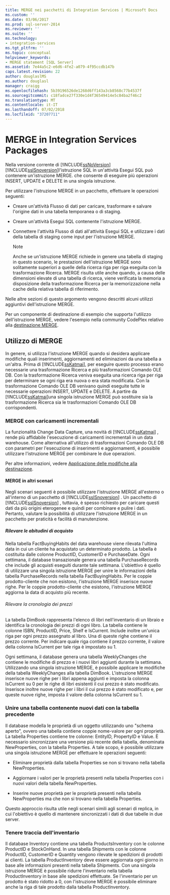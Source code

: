 ```yaml
---
title: MERGE nei pacchetti di Integration Services | Microsoft Docs
ms.custom: ''
ms.date: 03/06/2017
ms.prod: sql-server-2014
ms.reviewer: ''
ms.suite: ''
ms.technology:
- integration-services
ms.tgt_pltfrm: ''
ms.topic: conceptual
helpviewer_keywords:
- MERGE statement [SQL Server]
ms.assetid: 7e44a5c2-e6d6-4fe2-a079-4f95ccdb147b
caps.latest.revision: 22
author: douglaslMS
ms.author: douglasl
manager: craigg
ms.openlocfilehash: 5b39196526de1268d6ff143a3cb8568c77b4537f
ms.sourcegitcommit: c18fadce27f330e1d4f36549414e5c84ba2f46c2
ms.translationtype: MT
ms.contentlocale: it-IT
ms.lasthandoff: 07/02/2018
ms.locfileid: "37207711"
---
```

# <a name="merge-in-integration-services-packages"></a>MERGE in Integration Services Packages
  Nella versione corrente di [!INCLUDE[ssNoVersion](../../includes/ssnoversion-md.md)][!INCLUDE[ssISnoversion](../../includes/ssisnoversion-md.md)]l'istruzione SQL in un'attività Esegui SQL può contenere un'istruzione MERGE. che consente di eseguire più operazioni INSERT, UPDATE e DELETE in una singola istruzione.  
  
 Per utilizzare l'istruzione MERGE in un pacchetto, effettuare le operazioni seguenti:  
  
-   Creare un'attività Flusso di dati per caricare, trasformare e salvare l'origine dati in una tabella temporanea o di staging.  
  
-   Creare un'attività Esegui SQL contenente l'istruzione MERGE.  
  
-   Connettere l'attività Flusso di dati all'attività Esegui SQL e utilizzare i dati della tabella di staging come input per l'istruzione MERGE.  
  
    > [!NOTE]  
    >  Anche se un'istruzione MERGE richiede in genere una tabella di staging in questo scenario, le prestazioni dell'istruzione MERGE sono solitamente superiori a quelle della ricerca riga per riga eseguita con la trasformazione Ricerca. MERGE risulta utile anche quando, a causa delle dimensioni elevate di una tabella di ricerca, viene verificata la memoria a disposizione della trasformazione Ricerca per la memorizzazione nella cache della relativa tabella di riferimento.  
  
 Nelle altre sezioni di questo argomento vengono descritti alcuni utilizzi aggiuntivi dell'istruzione MERGE.  
  
 Per un componente di destinazione di esempio che supporta l'utilizzo dell'istruzione MERGE, vedere l'esempio nella community CodePlex relativo alla [destinazione MERGE](http://go.microsoft.com/fwlink/?LinkId=141215).  
  
## <a name="using-merge"></a>Utilizzo di MERGE  
 In genere, si utilizza l'istruzione MERGE quando si desidera applicare modifiche quali inserimenti, aggiornamenti ed eliminazioni da una tabella a un'altra. Prima di [!INCLUDE[ssKatmai](../../includes/sskatmai-md.md)], per eseguire questo processo erano necessarie una trasformazione Ricerca e più trasformazioni Comando OLE DB. Con la trasformazione Ricerca veniva eseguita una ricerca riga per riga per determinare se ogni riga era nuova o era stata modificata. Con la trasformazione Comando OLE DB venivano quindi eseguite tutte le necessarie operazioni INSERT, UPDATE e DELETE. A partire da [!INCLUDE[ssKatmai](../../includes/sskatmai-md.md)]una singola istruzione MERGE può sostituire sia la trasformazione Ricerca sia le trasformazioni Comando OLE DB corrispondenti.  
  
### <a name="merge-with-incremental-loads"></a>MERGE con caricamenti incrementali  
 La funzionalità Change Data Capture, una novità di [!INCLUDE[ssKatmai](../../includes/sskatmai-md.md)] , rende più affidabile l'esecuzione di caricamenti incrementali in un data warehouse. Come alternativa all'utilizzo di trasformazioni Comando OLE DB con parametri per l'esecuzione di inserimenti e aggiornamenti, è possibile utilizzare l'istruzione MERGE per combinare le due operazioni.  
  
 Per altre informazioni, vedere [Applicazione delle modifiche alla destinazione](../change-data-capture/apply-the-changes-to-the-destination.md).  
  
#### <a name="merge-in-other-scenarios"></a>MERGE in altri scenari  
 Negli scenari seguenti è possibile utilizzare l'istruzione MERGE all'esterno o all'interno di un pacchetto di [!INCLUDE[ssISnoversion](../../includes/ssisnoversion-md.md)] . Un pacchetto di [!INCLUDE[ssISnoversion](../../includes/ssisnoversion-md.md)] , tuttavia, è spesso richiesto per caricare questi dati da più origini eterogenee e quindi per combinare e pulire i dati. Pertanto, valutare la possibilità di utilizzare l'istruzione MERGE in un pacchetto per praticità e facilità di manutenzione.  
  
##### <a name="track-buying-habits"></a>Rilevare le abitudini di acquisto  
 Nella tabella FactBuyingHabits del data warehouse viene rilevata l'ultima data in cui un cliente ha acquistato un determinato prodotto. La tabella è costituita dalle colonne ProductID, CustomerID e PurchaseDate. Ogni settimana, il database transazionale genera una tabella PurchaseRecords che include gli acquisti eseguiti durante tale settimana. L'obiettivo è quello di utilizzare una singola istruzione MERGE per unire le informazioni della tabella PurchaseRecords nella tabella FactBuyingHabits. Per le coppie prodotto-cliente che non esistono, l'istruzione MERGE inserisce nuove righe. Per le coppie prodotto-cliente che esistono, l'istruzione MERGE aggiorna la data di acquisto più recente.  
  
###### <a name="track-price-history"></a>Rilevare la cronologia dei prezzi  
 La tabella DimBook rappresenta l'elenco di libri nell'inventario di un libraio e identifica la cronologia dei prezzi di ogni libro. La tabella contiene le colonne ISBN, ProductID, Price, Shelf e IsCurrent. Include inoltre un'unica riga per ogni prezzo assegnato al libro. Una di queste righe contiene il prezzo corrente. Per indicare quale riga contiene il prezzo corrente, il valore della colonna IsCurrent per tale riga è impostato su 1.  
  
 Ogni settimana, il database genera una tabella WeeklyChanges che contiene le modifiche di prezzo e i nuovi libri aggiunti durante la settimana. Utilizzando una singola istruzione MERGE, è possibile applicare le modifiche della tabella WeeklyChanges alla tabella DimBook. L'istruzione MERGE inserisce nuove righe per i libri appena aggiunti e imposta la colonna IsCurrent su 0 per le righe di libri esistenti il cui prezzo è stato modificato. Inserisce inoltre nuove righe per i libri il cui prezzo è stato modificato e, per queste nuove righe, imposta il valore della colonna IsCurrent su 1.  
  
### <a name="merge-a-table-with-new-data-against-the-old-table"></a>Unire una tabella contenente nuovi dati con la tabella precedente  
 Il database modella le proprietà di un oggetto utilizzando uno "schema aperto", ovvero una tabella contiene coppie nome-valore per ogni proprietà. La tabella Properties contiene tre colonne: EntityID, PropertyID e Value. È necessario sincronizzare una versione più recente della tabella, denominata NewProperties, con la tabella Properties. A tale scopo, è possibile utilizzare una singola istruzione MERGE per effettuare le operazioni seguenti:  
  
-   Eliminare proprietà dalla tabella Properties se non si trovano nella tabella NewProperties.  
  
-   Aggiornare i valori per le proprietà presenti nella tabella Properties con i nuovi valori della tabella NewProperties.  
  
-   Inserire nuove proprietà per le proprietà presenti nella tabella NewProperties ma che non si trovano nella tabella Properties.  
  
 Questo approccio risulta utile negli scenari simili agli scenari di replica, in cui l'obiettivo è quello di mantenere sincronizzati i dati di due tabelle in due server.  
  
### <a name="track-inventory"></a>Tenere traccia dell'inventario  
 Il database Inventory contiene una tabella ProductsInventory con le colonne ProductID e StockOnHand. In una tabella Shipments con le colonne ProductID, CustomerID e Quantity vengono rilevate le spedizioni di prodotti ai clienti. La tabella ProductInventory deve essere aggiornata ogni giorno in base alle informazioni presenti nella tabella Shipments. Con una singola istruzione MERGE è possibile ridurre l'inventario nella tabella ProductInventory in base alle spedizioni effettuate. Se l'inventario per un prodotto è stato ridotto a 0, con l'istruzione MERGE è possibile eliminare anche la riga di tale prodotto dalla tabella ProductInventory.  
  
  

